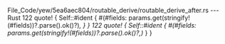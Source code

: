 File_Code/yew/5ea6aec804/routable_derive/routable_derive_after.rs --- Rust
122                     quote! { Self::#ident { #(#fields: params.get(stringify!(#fields))?.parse().ok()?)*, } }                                             122                     quote! { Self::#ident { #(#fields: params.get(stringify!(#fields))?.parse().ok()?,)* } }

